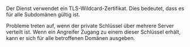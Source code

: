 Der Dienst verwendet ein TLS-Wildcard-Zertifikat.
Dies bedeutet, dass es für alle Subdomänen gültig ist.

Probleme treten auf, wenn der private Schlüssel über mehrere Server verteilt ist.
Wenn ein Angreifer Zugang zu einem dieser Schlüssel erhält, kann er sich für alle betroffenen Domänen ausgeben.
